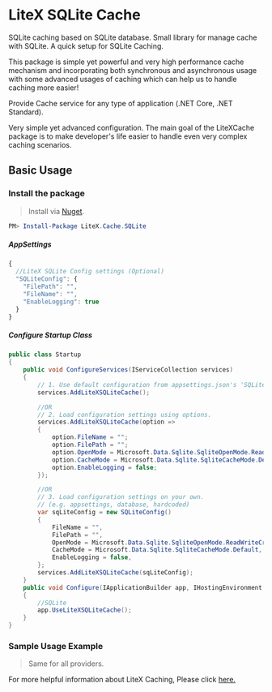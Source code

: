 # LiteX SQLite Cache
SQLite caching based on SQLite database. Small library for manage cache with SQLite. A quick setup for SQLite Caching.

This package is simple yet powerful and very high performance cache mechanism and incorporating both synchronous and asynchronous usage with some advanced usages of caching which can help us to handle caching more easier!

Provide Cache service for any type of application (.NET Core, .NET Standard).

Very simple yet advanced configuration. The main goal of the LiteXCache package is to make developer's life easier to handle even very complex caching scenarios.


## Basic Usage


### Install the package

> Install via [Nuget](https://www.nuget.org/packages/LiteX.Cache.SQLite/).

```Powershell
PM> Install-Package LiteX.Cache.SQLite
```

##### AppSettings
```js
{  
  //LiteX SQLite Config settings (Optional)
  "SQLiteConfig": {
    "FilePath": "",
    "FileName": "",
    "EnableLogging": true
  }
}
```

##### Configure Startup Class
```cs
public class Startup
{
    public void ConfigureServices(IServiceCollection services)
    {
        // 1. Use default configuration from appsettings.json's 'SQLiteConfig'
        services.AddLiteXSQLiteCache();

        //OR
        // 2. Load configuration settings using options.
        services.AddLiteXSQLiteCache(option =>
        {
            option.FileName = "";
            option.FilePath = "";
            option.OpenMode = Microsoft.Data.Sqlite.SqliteOpenMode.ReadWriteCreate;
            option.CacheMode = Microsoft.Data.Sqlite.SqliteCacheMode.Default;
            option.EnableLogging = false;
        });

        //OR
        // 3. Load configuration settings on your own.
        // (e.g. appsettings, database, hardcoded)
        var sqLiteConfig = new SQLiteConfig()
        {
            FileName = "",
            FilePath = "",
            OpenMode = Microsoft.Data.Sqlite.SqliteOpenMode.ReadWriteCreate,
            CacheMode = Microsoft.Data.Sqlite.SqliteCacheMode.Default,
            EnableLogging = false,
        };
        services.AddLiteXSQLiteCache(sqLiteConfig);
    }    
    public void Configure(IApplicationBuilder app, IHostingEnvironment env, ILoggerFactory loggerFactory)
    {
        //SQLite
        app.UseLiteXSQLiteCache();
    }
}
```

### Sample Usage Example
> Same for all providers. 

For more helpful information about LiteX Caching, Please click [here.](https://github.com/a-patel/LiteXCache/blob/master/README.md#step-3--use-in-controller-or-business-layer-memo)

